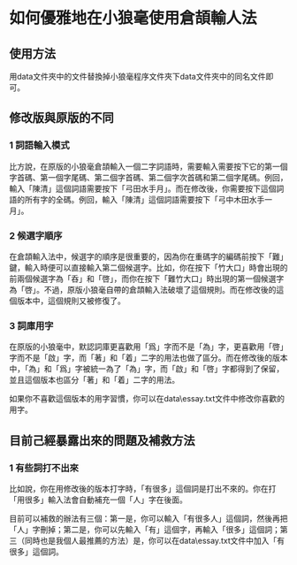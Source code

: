 # 如何優雅地在小狼毫使用倉頡輸人法

## 使用方法

用data文件夾中的文件替換掉小狼毫程序文件夾下data文件夾中的同名文件即可。

## 修改版與原版的不同

### 1 詞語輸入模式

比方說，在原版的小狼毫倉頡輸入一個二字詞語時，需要輸入需要按下它的第一個字首碼、第一個字尾碼、第二個字首碼、第二個字次首碼和第二個字尾碼。例回，輸入「陳清」這個詞語需要按下「弓田水手月」。而在修改後，你需要按下這個詞語的所有字的全碼。例回，輸入「陳清」這個詞語需要按下「弓中木田水手一月」。

### 2 候選字順序

在倉頡輸入法中，候選字的順序是很重要的，因為你在重碼字的編碼前按下「難」鍵，輸入時便可以直接輸入第二個候選字。比如，你在按下「竹大口」時會出現的前兩個候選字為「呑」和「啓」，而你在按下「難竹大口」時出現的第一個候選字為「啓」。不過，原版小狼毫自帶的倉頡輸入法破壞了這個規則。而在修改後的這個版本中，這個規則又被修復了。

### 3 詞庫用字

在原版的小狼毫中，默認詞庫更喜歡用「爲」字而不是「為」字，更喜歡用「啓」字而不是「啟」字，而「著」和「着」二字的用法也做了區分。而在修改後的版本中，「為」和「爲」字被統一為了「為」字，而「啟」和「啓」字都得到了保留，並且這個版本也區分「著」和「着」二字的用法。

如果你不喜歡這個版本的用字習慣，你可以在data\essay.txt文件中修改你喜歡的用字。

## 目前己經暴露出來的問題及補救方法

### 1 有些詞打不出來

比如說，你在用修改後的版本打字時，「有很多」這個詞是打出不來的。你在打「用很多」輸入法會自動補充一個「人」字在後面。

目前可以補救的辦法有三個：第一是，你可以輸入「有很多人」這個詞，然後再把「人」字刪掉；第二是，你可以先輸入「有」這個字，再輸入「很多」這個詞；第三（同時也是我個人最推薦的方法）是，你可以在data\essay.txt文件中加入「有很多」這個詞。
